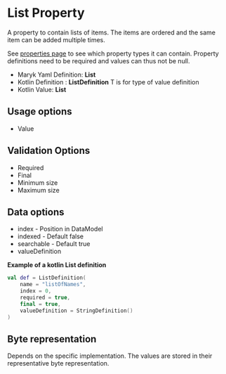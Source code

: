 # List Property
A property to contain lists of items. The items are ordered and the same item can be
added multiple times.

See [properties page](properties.md) to see which property types it can contain.
Property definitions need to be required and values can thus not be null.

- Maryk Yaml Definition: **List**
- Kotlin Definition : **ListDefinition<T>** T is for type of value definition
- Kotlin Value: **List**

## Usage options
- Value

## Validation Options
- Required
- Final
- Minimum size
- Maximum size

## Data options
- index - Position in DataModel 
- indexed - Default false
- searchable - Default true
- valueDefinition

**Example of a kotlin List definition**
```kotlin
val def = ListDefinition(
    name = "listOfNames",
    index = 0,
    required = true,
    final = true,
    valueDefinition = StringDefinition()
)
```

## Byte representation
Depends on the specific implementation. The values are stored in their representative
byte representation.
